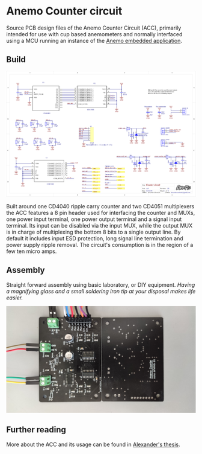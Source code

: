 # Anemo Counter circuit

Source PCB design files of the Anemo Counter Circuit (ACC), primarily intended for use with cup based anemometers and normally interfaced using a MCU running an instance of the [Anemo embedded application](https://github.com/AlexanderMarinsek/Anemo-embedded).


## Build

![ACC schematic](./Export/Counter_circuit_1.png)

Built around one CD4040 ripple carry counter and two CD4051 multiplexers the ACC features a 8 pin header used for interfacing the counter and MUXs, one power input terminal, one power output terminal and a signal input terminal. Its input can be disabled via the input MUX, while the output MUX is in charge of multiplexing the bottom 8 bits to a single output line. By default it includes input ESD protection, long signal line termination and power supply ripple removal. The circuit's consumption is in the region of a few ten micro amps.


## Assembly

Straight forward assembly using basic laboratory, or DIY equipment. 
*Having a magnifying glass and a small soldering iron tip at your disposal makes life easier.* 

![Assembled ACC](./Export/Assembled_ACC.jpg)


## Further reading

More about the ACC and its usage can be found in [Alexander's thesis](https://www.researchgate.net/profile/Alexander_Marinsek).



